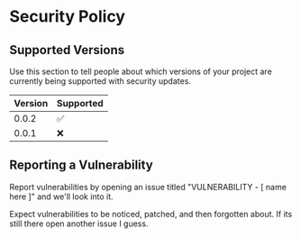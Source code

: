 # Security Policy

## Supported Versions

Use this section to tell people about which versions of your project are
currently being supported with security updates.

| Version | Supported          |
| ------- | ------------------ |
| 0.0.2   | :white_check_mark: |
| 0.0.1   | :x:                |

## Reporting a Vulnerability

Report vulnerabilities by opening an issue titled "VULNERABILITY - [ name here ]" and we'll look into it.

Expect vulnerabilities to be noticed, patched, and then forgotten about. If its still there open another issue I guess.
